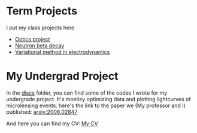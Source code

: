 # Term Projects
I put my class projects here

* [Optics project](Optics/)
* [Neutron beta decay](Neutrinos/)
* [Variational method in electrodynamics](Variational/)


# My Undergrad Project
In the [discs](\discs) folder, you can find some of the codes I wrote for my undergrade project. It's mostley optimizing data and plotting lightcurves of microlensing events. here's the link to the paper we (My professor and I) published: [arxiv:2008.02847](https://arxiv.org/abs/2008.02847)


And here you can find my CV: [My CV](CV/Ali_Salehi_CV.pdf)

